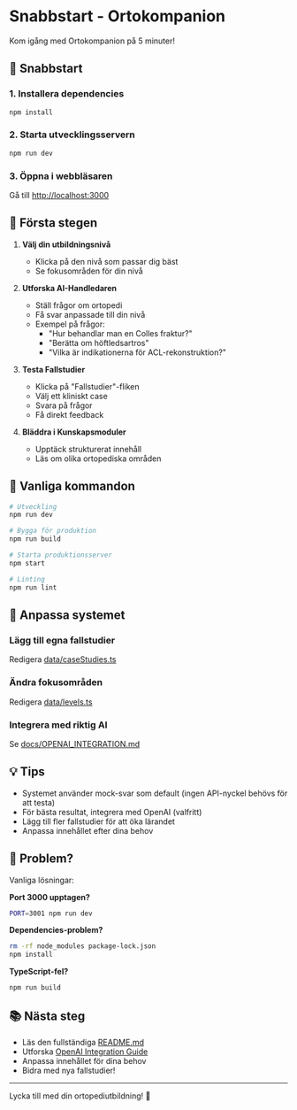 # Snabbstart - Ortokompanion

Kom igång med Ortokompanion på 5 minuter!

## 🚀 Snabbstart

### 1. Installera dependencies
```bash
npm install
```

### 2. Starta utvecklingsservern
```bash
npm run dev
```

### 3. Öppna i webbläsaren
Gå till [http://localhost:3000](http://localhost:3000)

## 🎯 Första stegen

1. **Välj din utbildningsnivå**
   - Klicka på den nivå som passar dig bäst
   - Se fokusområden för din nivå

2. **Utforska AI-Handledaren**
   - Ställ frågor om ortopedi
   - Få svar anpassade till din nivå
   - Exempel på frågor:
     - "Hur behandlar man en Colles fraktur?"
     - "Berätta om höftledsartros"
     - "Vilka är indikationerna för ACL-rekonstruktion?"

3. **Testa Fallstudier**
   - Klicka på "Fallstudier"-fliken
   - Välj ett kliniskt case
   - Svara på frågor
   - Få direkt feedback

4. **Bläddra i Kunskapsmoduler**
   - Upptäck strukturerat innehåll
   - Läs om olika ortopediska områden

## 📝 Vanliga kommandon

```bash
# Utveckling
npm run dev

# Bygga för produktion
npm run build

# Starta produktionsserver
npm start

# Linting
npm run lint
```

## 🎨 Anpassa systemet

### Lägg till egna fallstudier
Redigera [data/caseStudies.ts](data/caseStudies.ts)

### Ändra fokusområden
Redigera [data/levels.ts](data/levels.ts)

### Integrera med riktig AI
Se [docs/OPENAI_INTEGRATION.md](docs/OPENAI_INTEGRATION.md)

## 💡 Tips

- Systemet använder mock-svar som default (ingen API-nyckel behövs för att testa)
- För bästa resultat, integrera med OpenAI (valfritt)
- Lägg till fler fallstudier för att öka lärandet
- Anpassa innehållet efter dina behov

## 🐛 Problem?

Vanliga lösningar:

**Port 3000 upptagen?**
```bash
PORT=3001 npm run dev
```

**Dependencies-problem?**
```bash
rm -rf node_modules package-lock.json
npm install
```

**TypeScript-fel?**
```bash
npm run build
```

## 📚 Nästa steg

- Läs den fullständiga [README.md](README.md)
- Utforska [OpenAI Integration Guide](docs/OPENAI_INTEGRATION.md)
- Anpassa innehållet för dina behov
- Bidra med nya fallstudier!

---

Lycka till med din ortopediutbildning! 🦴
